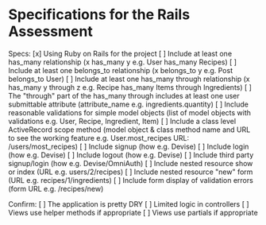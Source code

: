 # Specifications for the Rails Assessment

Specs:
[x] Using Ruby on Rails for the project
[ ] Include at least one has_many relationship (x has_many y e.g. User has_many Recipes)
[ ] Include at least one belongs_to relationship (x belongs_to y e.g. Post belongs_to User)
[ ] Include at least one has_many through relationship (x has_many y through z e.g. Recipe has_many Items through Ingredients)
[ ] The "through" part of the has_many through includes at least one user submittable attribute (attribute_name e.g. ingredients.quantity)
[ ] Include reasonable validations for simple model objects (list of model objects with validations e.g. User, Recipe, Ingredient, Item)
[ ] Include a class level ActiveRecord scope method (model object & class method name and URL to see the working feature e.g. User.most_recipes URL: /users/most_recipes)
[ ] Include signup (how e.g. Devise)
[ ] Include login (how e.g. Devise)
[ ] Include logout (how e.g. Devise)
[ ] Include third party signup/login (how e.g. Devise/OmniAuth)
[ ] Include nested resource show or index (URL e.g. users/2/recipes)
[ ] Include nested resource "new" form (URL e.g. recipes/1/ingredients)
[ ] Include form display of validation errors (form URL e.g. /recipes/new)

Confirm:
[ ] The application is pretty DRY
[ ] Limited logic in controllers
[ ] Views use helper methods if appropriate
[ ] Views use partials if appropriate

